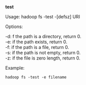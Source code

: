 


**test**

Usage: hadoop fs -test -[defsz] URI

Options:

-d: f the path is a directory, return 0.  
-e: if the path exists, return 0.  
-f: if the path is a file, return 0.  
-s: if the path is not empty, return 0.  
-z: if the file is zero length, return 0.  
  
Example:
```
hadoop fs -test -e filename
```


